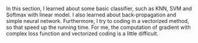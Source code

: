 In this section, I learned about some basic classifier, such as KNN, SVM and Softmax with linear model.
I also learned about back-propagation and simple neural network.
Furthermore, I try to coding in a vectorized method, so that speed up the running time.
For me, the computation of gradient with complex loss function and vectorized coding is a little difficult.
